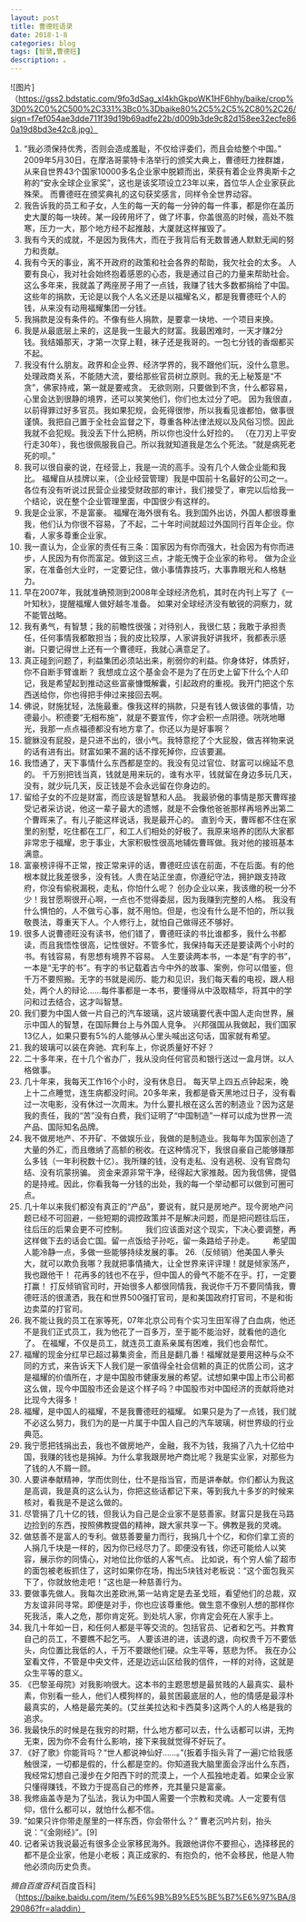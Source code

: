 ```yaml
---
layout: post
title: 曹德旺语录 
date: 2018-1-8
categories: blog
tags: [智慧,曹德旺]
description: 。
---
```


![图片]（https://gss2.bdstatic.com/9fo3dSag_xI4khGkpoWK1HF6hhy/baike/crop%3D0%2C0%2C500%2C331%3Bc0%3Dbaike80%2C5%2C5%2C80%2C26/sign=f7ef054ae3dde711f39d19b69adfe22b/d009b3de9c82d158ee32ecfe860a19d8bd3e42c8.jpg）
1. “我必须保持优秀，否则会造成羞耻，不仅给评委们，而且会给整个中国。”
2009年5月30日，在摩洛哥蒙特卡洛举行的颁奖大典上，曹德旺力挫群雄，从来自世界43个国家10000多名企业家中脱颖而出，荣获有着企业界奥斯卡之称的“安永全球企业家奖”，这也是该奖项设立23年以来，首位华人企业家获此殊荣。 而曹德旺在颁奖典礼的这句获奖感言，同样令全世界动容。
2. 我告诉我的员工和子女，人生的每一天的每一分钟的每一件事，都是你在盖历史大厦的每一块砖。某一段砖用坏了，做了坏事，你盖很高的时候，高处不胜寒，压力一大，那个地方经不起推敲，大厦就这样摧毁了。
3. 我有今天的成就，不是因为我伟大，而在于我背后有无数普通人默默无闻的努力和贡献。
4. 我有今天的事业，离不开政府的政策和社会各界的帮助，我欠社会的太多。
人要有良心，我对社会始终抱着感恩的心态，我是通过自己的力量来帮助社会。
这么多年来，我就盖了两座房子用了一点钱，我赚了钱大多数都捐给了中国。这些年的捐款，无论是以我个人名义还是以福耀名义，都是我曹德旺个人的钱，从来没有动用福耀集团一分钱。
5. 我捐款是没有条件的。不像有些人捐款，是要拿一块地、一个项目来换。
6. 我是从最底层上来的，这是我一生最大的财富。我最困难时，一天才赚2分钱。我结婚那天，才第一次穿上鞋，袜子还是我哥的。一包七分钱的香烟都买不起。
7. 我没有什么朋友。政界和企业界、经济学界的，我不跟他们玩，没什么意思。
处理政商关系，不能随大流，要给那些官员树立原则。我的无上秘笈是“不贪”，佛家持戒，第一就是要戒贪。
无欲则刚，只要做到不贪，什么都容易，心里会达到很静的境界，还可以笑笑他们，你们也太过分了吧。
因为我很直，以前得罪过好多官员。我如果犯规，会死得很惨，所以我看见谁都怕，做事很谨慎。我把自己置于全社会监督之下，尊重各种法律法规以及风俗习惯。因此我就不会犯规。我没丢下什么把柄，所以你也没什么好捡的。
（在刀刃上平安行走30年），我也很佩服我自己。所以我就知道我是怎么个死法。“就是病死老死的呗。”
8. 我可以很自豪的说，在经营上，我是一流的高手。没有几个人做企业能和我比。
福耀自从挂牌以来，（企业经营管理）我是中国前十名最好的公司之一。
各位有没有听说过民营企业接受财政部的审计，我们接受了，审完以后给我一个结论，说在整个企业管理里面，中国很少有这样的。
9. 我是企业家，不是富豪。
福耀在海外很有名。我到国外出访，外国人都很尊重我，他们认为你很不容易，了不起，二十年时间就超过外国同行百年企业。你看，人家多尊重企业家。
10. 我一直认为，企业家的责任有三条：国家因为有你而强大，社会因为有你而进步，人民因为有你而富足。做到这三点，才能无愧于企业家的称号。
做为企业家，在准备创大业时，一定要记住，做小事情靠技巧，大事靠眼光和人格魅力。
11. 早在2007年，我就准确预测到2008年全球经济危机，其时在内刊上写了《一叶知秋》，提醒福耀人做好越冬准备。
如果对全球经济没有敏锐的洞察力，就不能管战略。
12. 我有勇气，有智慧；我的前瞻性很强；对待别人，我很仁慈；我敢于承担责任，任何事情我都敢担当；我的皮比较厚，人家讲我好讲我坏，我都表示感谢。只要记得世上还有一个曹德旺，我就心满意足了。
13. 真正碰到问题了，利益集团必须站出来，削弱你的利益。你身体好，体质好，你不自断手臂谁断？
我想成立这个基金会不是为了在历史上留下什么个人印记，我是希望起到推动这些富豪慷慨解囊，引起政府的重视。我开门把这个东西送给你，你也得把手伸过来接回去啊。
14. 佛说，财施犹轻，法施最重。像我这样的捐款，只是有钱人做该做的事情，功德最小。积德要“无相布施”，就是不要宣传，你才会积一点阴德。咣咣地曝光，我那一点点福德都没有地方拿了。你还以为是好事啊？
15. 貔貅没有屁股，是只进不出的，很小气。我特意挖了个大屁股，做吉祥物来说的话有进有出。财富如果不漏的话不撑死掉你，应该要漏。
16. 我悟通了，天下事情什么东西都是空的。我没有见过官位、财富可以绵延不息的。
千万别把钱当真，钱就是用来玩的，谁有水平，钱就留在身边多玩几天，没有，就少玩几天，反正钱是不会永远留在你身边的。
17. 留给子女的不应是财富，而应该是智慧和人品。
我最骄傲的事情是那天曹晖接受记者采访说，他这一辈子最大的遗憾，就是不会像他爸爸那样再培养出第二个曹晖来了。有儿子能这样说话，我是最开心的。
直到今天，曹晖都不住在家里的别墅，吃住都在工厂，和工人们相处的好极了。我原来培养的团队大家都非常忠于福耀，忠于事业，大家积极性很高地辅佐曹晖做。我对他的接班基本满意。
18. 富豪榜评得不正常，按正常来评的话，曹德旺应该在前面，不在后面。有的他根本就比我差很多，没有钱。人贵在站正坐直，你遵纪守法，拥护跟支持政府，你没有偷税漏税，走私，你怕什么呢？
创办企业以来，我该缴的税一分不少！我甘愿啊很开心啊，一点也不觉得委屈，因为我赚到完整的人格。
我没有什么惧怕的，人不做亏心事，就不用怕。但是，也没有什么是不怕的，所以我敬畏法，尊重天下人。个人修行上，就怕自己做得还不够好。
19. 很多人说曹德旺没有读书，他们错了，曹德旺读的书比谁都多，我什么书都读，而且我悟性很高，记性很好。不管多忙，我保持每天还是要读两个小时的书。有钱容易，有思想有境界不容易。
人生要读两本书，一本是“有字的书”，一本是“无字的书”。有字的书记载着古今中外的故事、案例，你可以借鉴，但千万不要照搬。无字的书就是阅历、能力和见识，我们每天看的电视，跟人相处，两个人的辩论……每件事都是一本书，要懂得从中汲取精华，将其中的学问和过去结合，这才叫智慧。
20. 我们要为中国人做一片自己的汽车玻璃，这片玻璃要代表中国人走向世界，展示中国人的智慧，在国际舞台上与外国人竞争。
兴邦强国从我做起，我们国家13亿人，如果只要有5%的人能够从心里头喊出这句话，国家就有希望。
21. 我的玻璃可以装在奔驰、宾利车上，你说质量好不好？
22. 二十多年来，在十几个省办厂，我从没向任何官员和银行送过一盒月饼。以人格做事。
23. 几十年来，我每天工作16个小时，没有休息日。 每天早上四五点钟起来，晚上十二点睡觉，连生病都没时间。20多年来，我都是昏天黑地过日子，没有看过一次电影，没有休过一次周末。为什么要扎根在这么苦的制造业？因为这是我的责任，我的“苦”没有白费，我们证明了“中国制造”一样可以成为世界一流产品、国际知名品牌。
24. 我不做房地产、不开矿、不做娱乐业，我做的是制造业。我每年为国家创造了大量的外汇，而且缴纳了高额的税收。在这种情况下，我很自豪自己能够赚那么多钱（一年利税数十亿）。我所赚的钱，没有走私、没有逃税、没有官商勾结、没有坑蒙拐骗。
资金来源非常干净，经得起大家推敲。因为我信佛，提倡的是持戒。因此，你看我每一分钱的出处，我的每一个举动都可以做到可圈可点。
25. 几十年以来我们都没有真正的“产品”，要说有，就只是房地产。现今房地产问题已经不可回避，一些短期的调控政策并不是解决问题，而是把问题往后压，往后压的后果会更不可控制。
　　我们应该面对这个现实，下决心要调整，再这样做下去的话会亡国。留一点饭给子孙吃，留一条路给子孙走。
　　希望国人能冷静一点，多做一些能够持续发展的事。
26.（反倾销）他美国人拳头大，就可以欺负我哪？我就把事情捅大，让全世界来评评理！就是倾家荡产，我也跟他干！ 花再多的钱也不在乎，但中国人的骨气不能不在乎。打，一定要打赢！
打反倾销官司时，开始很多人都很同情我，我说你千万不要同情我，曹德旺活的很潇洒，我在和世界500强打官司，是和美国政府打官司，不是和街边卖菜的打官司。
27. 我不能让我的员工在家等死，07年北京公司有个实习生田军得了白血病，他还不是我们正式员工，我为他花了一百多万，至于能不能治好，就看他的造化了。
在福耀，不仅是员工，就连员工直系亲属有困难，我们也会帮忙。
28. 福耀的现金分红早已超过募集资金，而且是翻几番！福耀就是要用这种与众不同的方式，来告诉天下人我们是一家值得全社会信赖的真正的优质公司，这才是福耀的价值所在，才是中国股市健康发展的希望。试想如果中国上市公司都这么做，现今中国股市还会是这个样子吗？中国股市对中国经济的贡献将绝对比现今大得多！
29. 福耀，是中国人的福耀，不是我曹德旺的福耀。
如果只是为了一点钱，我们就不必这么努力，我们为的是一片属于中国人自己的汽车玻璃，树世界级的行业典范。
30. 我宁愿把钱捐出去，我也不做房地产，金融，我不为钱，我捐了八九十亿给中国，我赚的钱也是捐掉。为什么拿我跟房地产商比呢？我是实业家，对那些为了钱的人不屑一顾。
30. 人要讲奉献精神，学而优则仕，仕不是指当官，而是讲奉献。你们都认为我这是高调，我是真的这么认为，你把这些话都记下来，等到我九十多岁的时候来核对，看我是不是这么做的。
31. 尽管捐了几十亿的钱，但我认为自己是企业家不是慈善家。财富只是我在马路边捡到的东西，按照佛教提倡的精神，跟大家共享一下。佛教是我的灵魂。
32. 做慈善不是富人的专利。做慈善要量力而行，我捐几十个亿，和你们拿工资的人捐几千块是一样的，因为你已经尽力了。即便没有钱，你还可能给人以笑容，展示你的同情心，对地位比你低的人客气点。
比如说，有个穷人偷了超市的面包被老板抓住了，这时如果你在场，掏出5块钱对老板说：“这个面包我买下了，你就放他走吧！”这也是一种慈善行为。
33. 要做事先做人。我每次出差欧洲,第一站肯定是去圣戈班，看望他们的总裁，双方友谊非同寻常。即便是对手，你也应该尊重他。做生意不像别人想的那样你死我活，乘人之危，那你肯定死。到处坑人家，你肯定会死在人家手上。
34. 我几十年如一日，和任何人都是平等交流的。包括官员、记者和乞丐。并教育自己的员工，不要瞧不起乞丐。 人要该进的进，该退的退，向权贵千万不要低头，向位置比我低的人，千万不要跟他们硬。众生平等，慈悲为怀。
我在办公室看文件，不管是中央文件，还是边远山区给我的信件，一样的对待，这就是众生平等的意义。
35. 《巴黎圣母院》对我影响很大。这本书的主题思想是最贫贱的人最真实、最朴素，你别看一些人，他们人模狗样的，最贫困最底层的人，他的情感是最淳朴最真实的，人格是最完美的。(艾丝美拉达和卡西莫多)这两个人的人格是我的追求。
36. 我最快乐的时候是在我穷的时期，什么地方都可以去，什么话都可以讲，无拘无束，因为你不会有什么影响，接下来我就觉得不好玩了。
37. 《好了歌》你能背吗？“世人都说神仙好……。”(扳着手指头背了一遍)它给我感触很深，一切都是假的，什么都是空的。你知道我大脑里面会浮出什么东西，我经常幻想自己漫步在夕阳西下时的荒漠上，一个人孤独地走着。如果企业家只懂得赚钱，不致力于提高自己的修养，充其量只是富豪。
38. 我修庙盖寺是为了弘法，我认为中国人需要一个宗教和灵魂。人一定要有信仰，信什么都可以，就怕什么都不信。
39. “如果只许你带走屋里的一样东西，你会带什么？” 曹老沉吟片刻，抬头说：“《金刚经》”。[9] 
40. 记者采访我说最近有很多企业家移民海外。我跟他讲你不要担心，选择移民的都不是企业家，他是小老板；真正成家的、有抱负的，他不会移民，他是人物他必须向历史负责。

*摘自百度百科*[百度百科]（https://baike.baidu.com/item/%E6%9B%B9%E5%BE%B7%E6%97%BA/829086?fr=aladdin）
